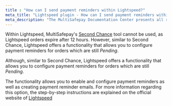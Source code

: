 ```yaml
---
title : "How can I send payment reminders within Lightspeed?"
meta_title: "Lightspeed plugin - How can I send payment reminders within Lightspeed? - MultiSafepay Docs"
meta_description: "The MultiSafepay Documentation Center presents all relevant information about our Plugins and API. You can also find support pages for payment methods, tools and general questions as well as the contact details of our Support and Integration Teams."
---
```


Within Lightspeed, MultiSafepay's [Second Chance]((https://docs.multisafepay.com/tools/second-chance/how-does-it-work/)) tool cannot be used, as Lightspeed orders expire after 12 hours. However, similar to Second Chance, Lightspeed offers a functionality that allows you to configure payment reminders for orders which are still _Pending_.

Although, similar to Second Chance, Lightspeed offers a functionality that allows you to configure payment reminders for orders which are still _Pending_.

The functionality allows you to enable and configure payment reminders as well as creating payment reminder emails. For more information regarding this option, the step-by-step instructions are explained on the official website of [Lightspeed](https://ecom-support.lightspeedhq.com/hc/en-us/articles/220661507-Configuring-payment-reminders)
